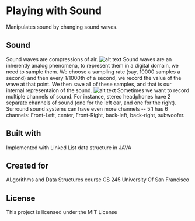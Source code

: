 # Playing with Sound

Manipulates sound by changing sound waves. 

## Sound
Sound waves are compressions of air.
![alt text](https://www.cs.usfca.edu/~galles/cs245/project1/soundWave1.jpg)
Sound waves are an inherently analog phenomena, to represent them in a digital domain, we need to sample them. We choose a sampling rate (say, 10000 samples a second) and then every 1/1000th of a second, we record the value of the wave at that point. We then save all of these samples, and that is our internal representaion of the sound.
![alt text](https://www.cs.usfca.edu/~galles/cs245/project1/soundWave2.jpg)
Sometimes we want to record multiple channels of sound. For instance, stereo headphones have 2 separate channels of sound (one for the left ear, and one for the right). Surround sound systems can have even more channels -- 5.1 has 6 channels: Front-Left, center, Front-Right, back-left, back-right, subwoofer.

## Built with

Implemented with Linked List data structure in JAVA

## Created for
ALgorithms and Data Structures course CS 245 
University Of San Francisco 

## License
This project is licensed under the MIT License
